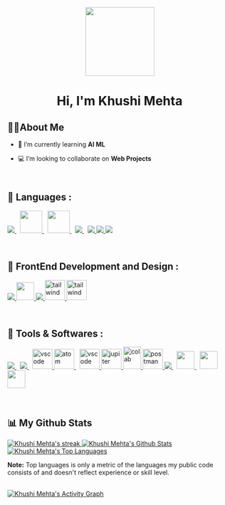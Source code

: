 <p>
<p href="#" align='center'><img src="https://c.tenor.com/AlUkiGkR2j8AAAAM/new-game-ahagon-umiko-programming.gif" height="155px" width='155px'/></p>
<h1 align="center">Hi, I'm Khushi Mehta</h1>
</p>


<h2 align='left'> 🙋‍♀️About Me </h2>



- 🌱 I’m currently learning **AI ML**

- 💻 I’m looking to collaborate on **Web Projects**

<br>
<h2>🚀 Languages : </h2>
<p align="left">
<a style="padding-right:8px;" href="https://www.w3schools.com/CPP/default.asp" target="_blank"> <img src="https://img.icons8.com/external-tal-revivo-color-tal-revivo/48/000000/external-cplusplus-a-general-purpose-descriptive-programming-computer-language-logo-color-tal-revivo.png"/> </a>
    <a style="padding-right:8px;" href="https://www.w3schools.com/c/" target="_blank"> <img src="https://img.icons8.com/color/2x/c-programming.png" height='50px'/> </a>
    <a style="padding-right:8px;" href="https://www.w3schools.com/java/default.asp" target="_blank"> <img src="https://img.icons8.com/nolan/2x/java-coffee-cup-logo.png" height='50px'/> </a>
    <a style="padding-right:8px;" href="https://www.python.org" target="_blank"> <img src="https://img.icons8.com/color/48/000000/python.png"/> </a>
    <a href="https://developer.mozilla.org/en-US/docs/Web/JavaScript" target="_blank"> <img src="https://img.icons8.com/color/48/000000/javascript.png"/> </a> 
    <a href="https://www.w3.org/html/" target="_blank"> <img src="https://img.icons8.com/color/48/000000/html-5.png"/> </a> 
    <a href="https://www.w3schools.com/css/" target="_blank"> <img src="https://img.icons8.com/color/48/000000/css3.png"/> </a>
</p>
<br>
<h2>🚀 FrontEnd Development and Design : </h2>
<p align="left">
<a href="https://reactjs.org/" target="_blank"> <img src="https://img.icons8.com/color/48/000000/react-native.png"/> </a>
<a href="https://mui.com/" target="_blank"> <img src="https://bitsrc.imgix.net/3b69976526d31a20a1fd238f5a32a704cf437dd6.png" height='40px'/> </a>
    <a href="https://getbootstrap.com" target="_blank"> <img src="https://img.icons8.com/color/48/000000/bootstrap.png"/> </a>
    <a href="https://tailwindcss.com/" target="_blank"> <img src="https://www.vectorlogo.zone/logos/tailwindcss/tailwindcss-icon.svg" alt="tailwind" width="45" height="45"/> </a>
    <a href="https://tailwindcss.com/" target="_blank"> <img src="https://user-images.githubusercontent.com/4060187/61057426-4e5a4600-a3c3-11e9-9114-630743e05814.png?sanitize=false" alt="tailwind" height="45"/> </a>
</p>
<br>
<h2>🚀 Tools & Softwares :  </h2>
<p align="left">
<a style="padding-right:8px;" href="https://nodejs.org" target="_blank"> <img src="https://img.icons8.com/color/48/000000/nodejs.png"/> </a> 
    <a style="padding-right:8px;" href="https://www.mysql.com/" target="_blank"> <img src="https://img.icons8.com/fluent/50/000000/mysql-logo.png"/> </a>
    <a href="https://code.visualstudio.com/" target="_blank"> <img src="https://www.vectorlogo.zone/logos/visualstudio_code/visualstudio_code-icon.svg" alt="vscode" width="45" height="45"/> </a> 
    <a style="padding-right:8px;" href="https://atom.io/" target="_blank"> <img src="https://www.vectorlogo.zone/logos/atom_io/atom_io-icon.svg" alt="atom" width="45" height="45"/> </a>
    <a href="https://www.eclipse.org/" target="_blank"> <img src="https://img.icons8.com/officel/2x/java-eclipse.png" alt="vscode" width="45" height="45"/> </a> 
    <a href="https://jupyter.org/" target="_blank"> <img src="https://www.vectorlogo.zone/logos/jupyter/jupyter-icon.svg" alt="jupiter" width="45" height="45"/> </a>
    <a href="https://colab.research.google.com/?utm_source=scs-index"> <img src="https://avatars.githubusercontent.com/u/38081706?v=4" alt="colab" width="40" height="50" width="50"/> </a>
    <a href="https://postman.com" target="_blank"> <img src="https://www.vectorlogo.zone/logos/getpostman/getpostman-icon.svg" alt="postman" width="45" height="45"/> </a>   
    <a style="padding-right:8px;" href="https://git-scm.com/" target="_blank"> <img src="https://img.icons8.com/color/48/000000/git.png"/> </a>
    <a style="padding-right:8px;" href="https://www.figma.com/" target="_blank"> <img src="https://cdn-icons-png.flaticon.com/128/5968/5968705.png" height='40px'/> </a>
    <a style="padding-right:8px;" href="https://www.adobe.com/in/products/xd.html" target="_blank"> <img src="https://cdn-icons-png.flaticon.com/128/5968/5968559.png" height='40px'/> </a>
    <a style="padding-right:8px;" href="https://www.framer.com/developers/" target="_blank"> <img src="https://cdn.iconscout.com/icon/free/png-256/framer-2296068-1912027.png" height='40px'/> </a>
</p>
    <!-- <a style="padding-right:8px;" href="https://redux.js.org" target="_blank"> <img src="https://img.icons8.com/color/48/000000/redux.png"/> </a> -->
    
    
<br/>



## 📊 My Github Stats
<p align="left">
    <a href="#">
        <img alt="Khushi Mehta's streak" src="https://github-readme-streak-stats.herokuapp.com/?user=khushimehta24&theme=black-ice&hide_border=true&stroke=0000&background=060A0CD0"/>
    </a>
    <a href="#"><img alt="Khushi Mehta's Github Stats" src="https://github-readme-stats.vercel.app/api?username=khushimehta24&show_icons=true&count_private=true&theme=react&hide_border=true&bg_color=0D1117" /></a>
    <a href="#"><img alt="Khushi Mehta's Top Languages" src="https://github-readme-stats.vercel.app/api/top-langs/?username=khushimehta24&langs_count=8&count_private=true&layout=compact&theme=react&hide_border=true&bg_color=0D1117" /></a>
</p>
  <b>Note:</b> Top languages is only a metric of the languages my public code consists of and doesn't reflect experience or skill level.


<br/>
<br/>

<a href="#"><img alt="Khushi Mehta's Activity Graph" src="https://activity-graph.herokuapp.com/graph?username=khushimehta24&bg_color=0D1117&color=5BCDEC&line=5BCDEC&point=FFFFFF&hide_border=true" /></a>

<br/>

